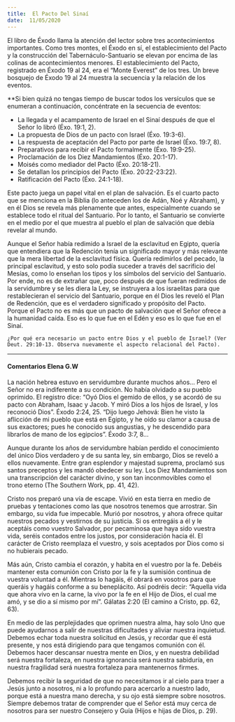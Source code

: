 ```yaml
---
title:  El Pacto Del Sinaí
date:  11/05/2020
---
```


El libro de Éxodo llama la atención del lector sobre tres acontecimientos importantes. Como tres montes, el Éxodo en sí, el establecimiento del Pacto y la construcción del Tabernáculo-Santuario se elevan por encima de las colinas de acontecimientos menores. El establecimiento del Pacto, registrado en Éxodo 19 al 24, era el “Monte Everest” de los tres. Un breve bosquejo de Éxodo 19 al 24 muestra la secuencia y la relación de los eventos.

**Si bien quizá no tengas tiempo de buscar todos los versículos que se enumeran a continuación, concéntrate en la secuencia de eventos:

- La llegada y el acampamento de Israel en el Sinaí después de que el Señor lo libró (Éxo. 19:1, 2).
- La propuesta de Dios de un pacto con Israel (Éxo. 19:3-6).
- La respuesta de aceptación del Pacto por parte de Israel (Éxo. 19:7, 8).
- Preparativos para recibir el Pacto formalmente (Éxo. 19:9-25).
- Proclamación de los Diez Mandamientos (Éxo. 20:1-17).
- Moisés como mediador del Pacto (Éxo. 20:18-21).
- Se detallan los principios del Pacto (Éxo. 20:22-23:22).
- Ratificación del Pacto (Éxo. 24:1-18).

Este pacto juega un papel vital en el plan de salvación. Es el cuarto pacto que se menciona en la Biblia (lo anteceden los de Adán, Noé y Abraham), y en él Dios se revela más plenamente que antes, especialmente cuando se establece todo el ritual del Santuario. Por lo tanto, el Santuario se convierte en el medio por el que muestra al pueblo el plan de salvación que debía revelar al mundo.

Aunque el Señor había redimido a Israel de la esclavitud en Egipto, quería que entendiera que la Redención tenía un significado mayor y más relevante que la mera libertad de la esclavitud física. Quería redimirlos del pecado, la principal esclavitud, y esto solo podía suceder a través del sacrificio del Mesías, como lo enseñan los tipos y los símbolos del servicio del Santuario. Por ende, no es de extrañar que, poco después de que fueran redimidos de la servidumbre y se les diera la Ley, se instruyera a los israelitas para que restablecieran el servicio del Santuario, porque en él Dios les reveló el Plan de Redención, que es el verdadero significado y propósito del Pacto. Porque el Pacto no es más que un pacto de salvación que el Señor ofrece a la humanidad caída. Eso es lo que fue en el Edén y eso es lo que fue en el Sinaí.

`¿Por qué era necesario un pacto entre Dios y el pueblo de Israel? (Ver Deut. 29:10-13. Observa nuevamente el aspecto relacional del Pacto).`

---

#### Comentarios Elena G.W

La nación hebrea estuvo en servidumbre durante muchos años… Pero el Señor no era indiferente a su condición. No había olvidado a su pueblo oprimido. El registro dice: “Oyó Dios el gemido de ellos, y se acordó de su pacto con Abraham, Isaac y Jacob. Y miró Dios a los hijos de Israel, y los reconoció Dios”. Éxodo 2:24, 25. “Dijo luego Jehová: Bien he visto la aflicción de mi pueblo que está en Egipto, y he oído su clamor a causa de sus exactores; pues he conocido sus angustias, y he descendido para librarlos de mano de los egipcios”. Éxodo 3:7, 8…

Aunque durante los años de servidumbre habían perdido el conocimiento del único Dios verdadero y de su santa ley, sin embargo, Dios se reveló a ellos nuevamente. Entre gran esplendor y majestad suprema, proclamó sus santos preceptos y les mandó obedecer su ley. Los Diez Mandamientos son una transcripción del carácter divino, y son tan inconmovibles como el trono eterno (The Southern Work, pp. 41, 42).

Cristo nos preparó una vía de escape. Vivió en esta tierra en medio de pruebas y tentaciones como las que nosotros tenemos que arrostrar. Sin embargo, su vida fue impecable. Murió por nosotros, y ahora ofrece quitar nuestros pecados y vestirnos de su justicia. Si os entregáis a él y le aceptáis como vuestro Salvador, por pecaminosa que haya sido vuestra vida, seréis contados entre los justos, por consideración hacia él. El carácter de Cristo reemplaza el vuestro, y sois aceptados por Dios como si no hubierais pecado.

Más aún, Cristo cambia el corazón, y habita en el vuestro por la fe. Debéis mantener esta comunión con Cristo por la fe y la sumisión continua de vuestra voluntad a él. Mientras lo hagáis, él obrará en vosotros para que queráis y hagáis conforme a su beneplácito. Así podréis decir: “Aquella vida que ahora vivo en la carne, la vivo por la fe en el Hijo de Dios, el cual me amó, y se dio a sí mismo por mí”. Gálatas 2:20 (El camino a Cristo, pp. 62, 63).

En medio de las perplejidades que oprimen nuestra alma, hay solo Uno que puede ayudarnos a salir de nuestras dificultades y aliviar nuestra inquietud. Debemos echar toda nuestra solicitud en Jesús, y recordar que él está presente, y nos está dirigiendo para que tengamos comunión con él. Debemos hacer descansar nuestra mente en Dios, y en nuestra debilidad será nuestra fortaleza, en nuestra ignorancia será nuestra sabiduría, en nuestra fragilidad será nuestra fortaleza para mantenernos firmes.

Debemos recibir la seguridad de que no necesitamos ir al cielo para traer a Jesús junto a nosotros, ni a lo profundo para acercarlo a nuestro lado, porque está a nuestra mano derecha, y su ojo está siempre sobre nosotros. Siempre debemos tratar de comprender que el Señor está muy cerca de nosotros para ser nuestro Consejero y Guía (Hijos e hijas de Dios, p. 29).